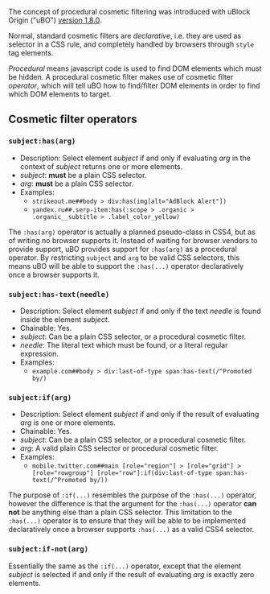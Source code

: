 The concept of procedural cosmetic filtering was introduced with uBlock Origin ("uBO") [version 1.8.0](https://github.com/gorhill/uBlock/releases/tag/1.8.0).

Normal, standard cosmetic filters are _declarative_, i.e. they are used as selector in a CSS rule, and completely handled by browsers through `style` tag elements.

_Procedural_ means javascript code is used to find DOM elements which must be hidden. A procedural cosmetic filter makes use of cosmetic filter _operator_, which will tell uBO how to find/filter DOM elements in order to find which DOM elements to target.

## Cosmetic filter operators

### `subject:has(arg)`

- Description: Select element _subject_ if and only if evaluating _arg_ in the context of _subject_ returns one or more elements.
- _subject_: **must** be a plain CSS selector.
- _arg_: **must** be a plain CSS selector.
- Examples:
    - `strikeout.me##body > div:has(img[alt="AdBlock Alert"])`
    - `yandex.ru##.serp-item:has(:scope > .organic > .organic__subtitle > .label_color_yellow)`

The `:has(arg)` operator is actually a planned pseudo-class in CSS4, but as of writing no browser supports it. Instead of waiting for browser vendors to provide support, uBO provides support for `:has(arg)` as a procedural operator. By restricting `subject` and `arg` to be valid CSS selectors, this means uBO will be able to support the `:has(...)` operator declaratively once a browser supports it.

### `subject:has-text(needle)`

- Description: Select element _subject_ if and only if the text _needle_ is found inside the element _subject_.
- Chainable: Yes.
- _subject_: Can be a plain CSS selector, or a procedural cosmetic filter.
- _needle_: The literal text which must be found, or a literal regular expression.
- Examples:
    - `example.com##body > div:last-of-type span:has-text(/^Promoted by/)`

### `subject:if(arg)`

- Description: Select element _subject_ if and only if the result of evaluating _arg_ is one or more elements.
- Chainable: Yes.
- _subject_: Can be a plain CSS selector, or a procedural cosmetic filter.
- _arg_: A valid plain CSS selector or procedural cosmetic filter.
- Examples:
    - `mobile.twitter.com##main [role="region"] > [role="grid"] > [role="rowgroup"] [role="row"]:if(div:last-of-type span:has-text(/^Promoted by/))`

The purpose of `:if(...)` resembles the purpose of the `:has(...)` operator, however the difference is that the argument for the `:has(...)` operator **can not** be anything else than a plain CSS selector. This limitation to the `:has(...)` operator is to ensure that they will be able to be implemented declaratively once a browser supports `:has(...)` as a valid CSS4 selector.

### `subject:if-not(arg)`

Essentially the same as the `:if(...)` operator, except that the element _subject_ is selected if and only if the result of evaluating _arg_ is exactly zero elements.
